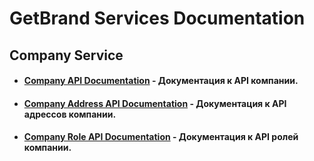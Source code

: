 # GetBrand Services Documentation

## Company Service

- #### [Company API Documentation](https://github.com/daniil-lab/getbrand-services-docs/blob/main/Company/Company.md) - Документация к API компании.
- #### [Company Address API Documentation](https://github.com/daniil-lab/getbrand-services-docs/blob/main/Company/Company.md) - Документация к API адрессов компании.
- #### [Company Role API Documentation](https://github.com/daniil-lab/getbrand-services-docs/blob/main/Company/Company.md) - Документация к API ролей компании.
